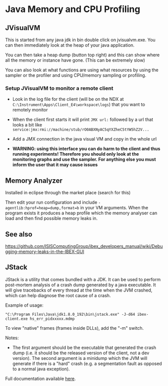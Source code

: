 # Java Memory and CPU Profiling

## JVisualVM

This is started from any java jdk in bin double click on jvisualvm.exe. You can then immediately look at the heap of your java application.

You can then take a heap dump (button top right) and this can show where all the memory or instance have gone. (This can be extremely slow)

You can also look at what functions are using what resources by using the sampler or the profiler and using CPU/memory sampling or profiling.

### Setup JVisualVM to monitor a remote client

- Look in the log file for the client (will be on the NDX at `C:\Instrument\Apps\Client_E4\workspace\logs`) that you want to remotely monitor

- When the client first starts it will print `JMX url:` followed by a url that looks a bit like `service:jmx:rmi://machine/stub/rO0ABXNyAC5qYXZheC5tYW5hZ2V...`

- Add a JMX connection in the java visual VM and copy in the whole url

- **WARNING: using this interface you can do harm to the client and thus running experiments! Therefore you should only look at the monitoring graphs and use the sampler. For anything else you must inform the user that it may cause issues** 

## Memory Analyzer

Installed in eclipse through the market place (search for this)

Then edit your run configuration and include `-agentlib:hprof=heap=dump,format=b` in your VM arguments. When the program exists it produces a heap profile which the memory analyser can load and then find possible memory leaks in.

## See also

https://github.com/ISISComputingGroup/ibex_developers_manual/wiki/Debugging-memory-leaks-in-the-IBEX-GUI

## JStack

JStack is a utility that comes bundled with a JDK. It can be used to perform post-mortem analysis of a crash dump generated by a java executable. It will give tracebacks of every thread at the time when the JVM crashed, which can help diagnose the root cause of a crash.

Example of usage:

```
"C:\Program Files\Java\jdk1.8.0_192\bin\jstack.exe" -J-d64 ibex-client.exe hs_err_pidxxxxx.mdmp
```

To view "native" frames (frames inside DLLs), add the "-m" switch.

Notes:
- The first argument should be the executable that generated the crash dump (i.e. it should be the released version of the client, not a dev version). The second argument is a minidump which the JVM will generate if there is a "hard" crash (e.g. a segmentation fault as opposed to a normal java exception).

Full documentation available [here](https://docs.oracle.com/javase/7/docs/technotes/tools/share/jstack.html).
